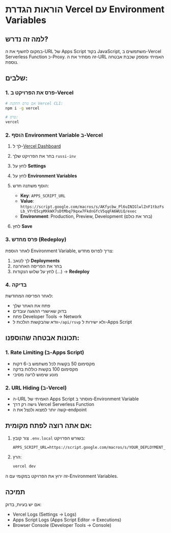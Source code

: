 # הוראות הגדרת Vercel עם Environment Variables

## למה זה נדרש?

במקום לחשוף את ה-URL של Apps Script בקוד JavaScript, משתמשים ב-Vercel Serverless Function כ-Proxy. זה מסתיר את ה-URL האמיתי ומספק שכבת אבטחה נוספת.

## שלבים:

### 1. פרס את הפרויקט ב-Vercel

```bash
# אם טרם התקנת Vercel CLI:
npm i -g vercel

# פרס:
vercel
```

### 2. הוסף Environment Variable ב-Vercel

1. לך ל-[Vercel Dashboard](https://vercel.com/dashboard)
2. בחר את הפרויקט שלך `russi-inv`
3. לחץ על **Settings**
4. לחץ על **Environment Variables**
5. הוסף משתנה חדש:
   - **Key**: `APPS_SCRIPT_URL`
   - **Value**: `https://script.google.com/macros/s/AKfycbw_Pl6uINIGlwlZnF1tbzFsLb_VYrE5cpMXkWX7sDtMbq79qxw7FkdnGfcV5qqFA6WUiQ/exec`
   - **Environment**: Production, Preview, Development (בחר את כולם)

6. לחץ **Save**

### 3. פרס מחדש (Redeploy)

לאחר הוספת Environment Variable, צריך לפרוס מחדש:

1. לך לטאב **Deployments**
2. בחר את הפריסה האחרונה
3. לחץ על שלוש הנקודות (...) → **Redeploy**

### 4. בדיקה

לאחר הפריסה המחודשת:
- פתח את האתר שלך
- בדוק שאישורי ההגעה עובדים
- פתח Developer Tools → Network
- וודא שהבקשות הולכות ל-`/api/rsvp` ולא ישירות ל-Apps Script

## תכונות אבטחה שהוספנו:

### 1. Rate Limiting (ב-Apps Script)
- מקסימום 50 בקשות לכל משתמש ב-6 דקות
- מקסימום 100 בקשות כוללות בדקה
- מונע שימוש לרעה מסיבי

### 2. URL Hiding (ב-Vercel)
- ה-URL האמיתי של Apps Script מוסתר ב-Environment Variable
- גישה רק דרך Vercel Serverless Function
- קשה יותר למצוא ולנצל את ה-endpoint

## אם אתה רוצה לפתח מקומית:

1. צור קובץ `.env.local` בשורש הפרויקט:
   ```
   APPS_SCRIPT_URL=https://script.google.com/macros/s/YOUR_DEPLOYMENT_ID/exec
   ```

2. הרץ:
   ```bash
   vercel dev
   ```

זה ירוץ את הפרויקט במקומי עם ה-Environment Variables.

## תמיכה

אם יש בעיות, בדוק:
- Vercel Logs (Settings → Logs)
- Apps Script Logs (Apps Script Editor → Executions)
- Browser Console (Developer Tools → Console)

